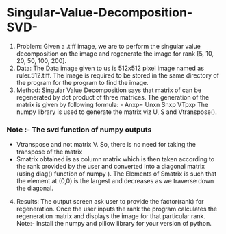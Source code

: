 # Singular-Value-Decomposition-SVD-

 1.	Problem:
Given a .tiff image, we are to perform the singular value decomposition on the image and regenerate the image for rank [5, 10, 20, 50, 100, 200]. 
 2.	Data:
The Data image given to us is 512x512 pixel image named as ruler.512.tiff. The image is required to be stored in the same directory of the program for the program to find the image.
 3.	Method:
Singular Value Decomposition says that matrix of can be regenerated by dot product of three matrices. The generation of the matrix is given by following formula: - Anxp= Unxn Snxp VTpxp
 The numpy library is used to generate the matrix viz U, S and Vtranspose(). 
### Note :- The svd function of numpy outputs 
* 	Vtranspose and not matrix V. So, there is no need for taking the transpose of the matrix 
* 	Smatrix obtained is as column matrix which is then taken according to the rank provided by the user and converted into a                    diagonal matrix (using diag() function of numpy ). The Elements of Smatrix is such that the element at (0,0) is the largest                and decreases as we traverse down the diagonal. 

 4.	Results:
The output screen ask user to provide the factor(rank) for regeneration. Once the user inputs the rank the program calculates the regeneration matrix and displays the image for that particular rank.
Note:- Install the numpy and pillow library for your version of python.
